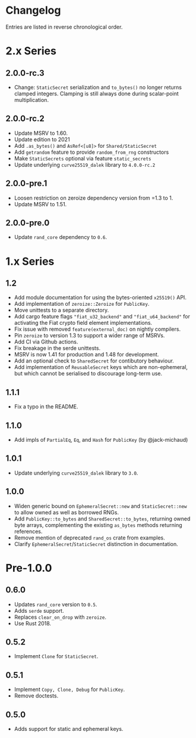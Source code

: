 # Changelog

Entries are listed in reverse chronological order.

# 2.x Series


## 2.0.0-rc.3

* Change: `StaticSecret` serialization and `to_bytes()` no longer returns clamped integers. Clamping is still always done during scalar-point multiplication.

## 2.0.0-rc.2

* Update MSRV to 1.60.
* Update edition to 2021
* Add `.as_bytes()` and `AsRef<[u8]>` for `Shared/StaticSecret`
* Add `getrandom` feature to provide `random_from_rng` constructors
* Make `StaticSecrets` optional via feature `static_secrets`
* Update underlying `curve25519_dalek` library to `4.0.0-rc.2`

## 2.0.0-pre.1

* Loosen restriction on zeroize dependency version from =1.3 to 1.
* Update MSRV to 1.51.

## 2.0.0-pre.0

* Update `rand_core` dependency to `0.6`.

# 1.x Series

## 1.2

* Add module documentation for using the bytes-oriented `x25519()` API.
* Add implementation of `zeroize::Zeroize` for `PublicKey`.
* Move unittests to a separate directory.
* Add cargo feature flags `"fiat_u32_backend"` and `"fiat_u64_backend"` for
  activating the Fiat crypto field element implementations.
* Fix issue with removed `feature(external_doc)` on nightly compilers.
* Pin `zeroize` to version 1.3 to support a wider range of MSRVs.
* Add CI via Github actions.
* Fix breakage in the serde unittests.
* MSRV is now 1.41 for production and 1.48 for development.
* Add an optional check to `SharedSecret` for contibutory behaviour.
* Add implementation of `ReusableSecret` keys which are non-ephemeral, but which
  cannot be serialised to discourage long-term use.

## 1.1.1

* Fix a typo in the README.

## 1.1.0

* Add impls of `PartialEq`, `Eq`, and `Hash` for `PublicKey` (by @jack-michaud)

## 1.0.1

* Update underlying `curve25519_dalek` library to `3.0`.

## 1.0.0

* Widen generic bound on `EphemeralSecret::new` and `StaticSecret::new` to
  allow owned as well as borrowed RNGs.
* Add `PublicKey::to_bytes` and `SharedSecret::to_bytes`, returning owned byte
  arrays, complementing the existing `as_bytes` methods returning references.
* Remove mention of deprecated `rand_os` crate from examples.
* Clarify `EphemeralSecret`/`StaticSecret` distinction in documentation.

# Pre-1.0.0

## 0.6.0

* Updates `rand_core` version to `0.5`.
* Adds `serde` support.
* Replaces `clear_on_drop` with `zeroize`.
* Use Rust 2018.

## 0.5.2

* Implement `Clone` for `StaticSecret`.

## 0.5.1

* Implement `Copy, Clone, Debug` for `PublicKey`.
* Remove doctests.

## 0.5.0

* Adds support for static and ephemeral keys.

